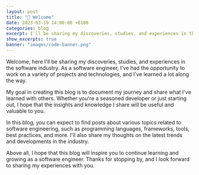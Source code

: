 ```yaml
---
layout: post
title: "👋 Welcome"
date: 2023-03-19 14:00:00 +0100
categories: blog
excerpt: I'll be sharing my discoveries, studies, and experiences in the software industry. As a software engineer
show_excerpts: true
banner: "images/code-banner.png"
---
```


Welcome, here I'll be sharing my discoveries, studies, and experiences in the software industry. As a software engineer, I've had the opportunity to work on a variety of projects and technologies, and I've learned a lot along the way.

My goal in creating this blog is to document my journey and share what I've learned with others. Whether you're a seasoned developer or just starting out, I hope that the insights and knowledge I share will be useful and valuable to you.

In this blog, you can expect to find posts about various topics related to software engineering, such as programming languages, frameworks, tools, best practices, and more. I'll also share my thoughts on the latest trends and developments in the industry.

Above all, I hope that this blog will inspire you to continue learning and growing as a software engineer. Thanks for stopping by, and I look forward to sharing my experiences with you.
